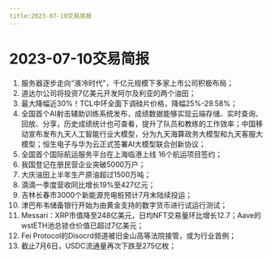 ```yaml
---
title:2023-07-10交易简报
---
```

# 2023-07-10交易简报
1. 服务器逐步走向“液冷时代”，千亿元规模下多家上市公司积极布局；
2. 道达尔公司将投资7亿美元开发阿尔及利亚的两个油田；
3. 最大降幅近30%！TCL中环全面下调硅片价格，降幅25%-29.58%；
4. 全国首个AI射击辅助训练系统发布，成绩数据能够实现云端存储、实时查询、回放、分享，历史成绩统计也可查看，提升了队员和教练的工作效率；中国移动宣布发布九天人工智能行业大模型，分为九天海算政务大模型和九天客服大模型；恒生电子与华为云正式签署AI大模型联合创新协议；
5. 全国首个国际航运服务平台在上海临港上线 16个航运项目签约；
6. 我国登记在册民营企业突破5000万户；
7. 大庆油田上半年生产原油超过1500万吨；
8. 滴滴一季度营收同比增长19%至427亿元；
9. 吉林长春市3000个新能源充电桩预计7月末陆续投运；
10. 津巴布韦储备银行开始为由黄金支持的数字货币进行试运行测试；
11. Messari：XRP市值降至248亿美元，日均NFT交易量环比增长12.7；Aave的wstETH池总锁仓价值已超过7亿美元；
12. Fei Protocol的Disocrd频道被旧金山高等法院接管，或为行业首例；
13. 截止7月6日，USDC流通量再次下跌至275亿枚；